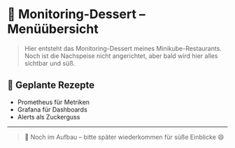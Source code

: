 [//]: # (Monitoring-Dessert/MENU.md)

# 🍰 Monitoring-Dessert – Menüübersicht

> Hier entsteht das Monitoring-Dessert meines Minikube-Restaurants.  
> Noch ist die Nachspeise nicht angerichtet, aber bald wird hier alles sichtbar und süß.

## 🧪 Geplante Rezepte

- Prometheus für Metriken
- Grafana für Dashboards
- Alerts als Zuckerguss

---

> 🍮 Noch im Aufbau – bitte später wiederkommen für süße Einblicke 😄
